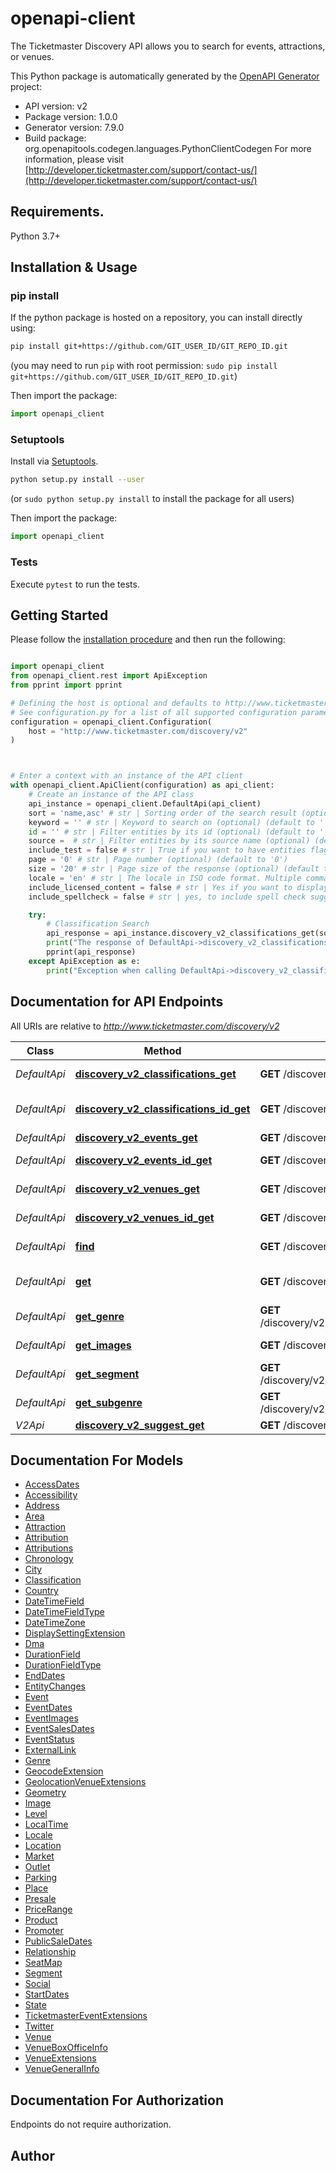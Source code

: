 # openapi-client
The Ticketmaster Discovery API allows you to search for events, attractions, or venues.

This Python package is automatically generated by the [OpenAPI Generator](https://openapi-generator.tech) project:

- API version: v2
- Package version: 1.0.0
- Generator version: 7.9.0
- Build package: org.openapitools.codegen.languages.PythonClientCodegen
For more information, please visit [http://developer.ticketmaster.com/support/contact-us/](http://developer.ticketmaster.com/support/contact-us/)

## Requirements.

Python 3.7+

## Installation & Usage
### pip install

If the python package is hosted on a repository, you can install directly using:

```sh
pip install git+https://github.com/GIT_USER_ID/GIT_REPO_ID.git
```
(you may need to run `pip` with root permission: `sudo pip install git+https://github.com/GIT_USER_ID/GIT_REPO_ID.git`)

Then import the package:
```python
import openapi_client
```

### Setuptools

Install via [Setuptools](http://pypi.python.org/pypi/setuptools).

```sh
python setup.py install --user
```
(or `sudo python setup.py install` to install the package for all users)

Then import the package:
```python
import openapi_client
```

### Tests

Execute `pytest` to run the tests.

## Getting Started

Please follow the [installation procedure](#installation--usage) and then run the following:

```python

import openapi_client
from openapi_client.rest import ApiException
from pprint import pprint

# Defining the host is optional and defaults to http://www.ticketmaster.com/discovery/v2
# See configuration.py for a list of all supported configuration parameters.
configuration = openapi_client.Configuration(
    host = "http://www.ticketmaster.com/discovery/v2"
)



# Enter a context with an instance of the API client
with openapi_client.ApiClient(configuration) as api_client:
    # Create an instance of the API class
    api_instance = openapi_client.DefaultApi(api_client)
    sort = 'name,asc' # str | Sorting order of the search result (optional) (default to 'name,asc')
    keyword = '' # str | Keyword to search on (optional) (default to '')
    id = '' # str | Filter entities by its id (optional) (default to '')
    source =  # str | Filter entities by its source name (optional) (default to )
    include_test = false # str | True if you want to have entities flag as test in the response. Only, if you only wanted test entities (optional) (default to false)
    page = '0' # str | Page number (optional) (default to '0')
    size = '20' # str | Page size of the response (optional) (default to '20')
    locale = 'en' # str | The locale in ISO code format. Multiple comma-separated values can be provided. When omitting the country part of the code (e.g. only 'en' or 'fr') then the first matching locale is used. When using a '*' it matches all locales. '*' can only be used at the end (e.g. 'en-us,en,*')  (optional) (default to 'en')
    include_licensed_content = false # str | Yes if you want to display licensed content (optional) (default to false)
    include_spellcheck = false # str | yes, to include spell check suggestions in the response. (optional) (default to false)

    try:
        # Classification Search
        api_response = api_instance.discovery_v2_classifications_get(sort=sort, keyword=keyword, id=id, source=source, include_test=include_test, page=page, size=size, locale=locale, include_licensed_content=include_licensed_content, include_spellcheck=include_spellcheck)
        print("The response of DefaultApi->discovery_v2_classifications_get:\n")
        pprint(api_response)
    except ApiException as e:
        print("Exception when calling DefaultApi->discovery_v2_classifications_get: %s\n" % e)

```

## Documentation for API Endpoints

All URIs are relative to *http://www.ticketmaster.com/discovery/v2*

Class | Method | HTTP request | Description
------------ | ------------- | ------------- | -------------
*DefaultApi* | [**discovery_v2_classifications_get**](docs/DefaultApi.md#discovery_v2_classifications_get) | **GET** /discovery/v2/classifications | Classification Search
*DefaultApi* | [**discovery_v2_classifications_id_get**](docs/DefaultApi.md#discovery_v2_classifications_id_get) | **GET** /discovery/v2/classifications/{id} | Get Classification Details
*DefaultApi* | [**discovery_v2_events_get**](docs/DefaultApi.md#discovery_v2_events_get) | **GET** /discovery/v2/events | Event Search
*DefaultApi* | [**discovery_v2_events_id_get**](docs/DefaultApi.md#discovery_v2_events_id_get) | **GET** /discovery/v2/events/{id} | Get Event Details
*DefaultApi* | [**discovery_v2_venues_get**](docs/DefaultApi.md#discovery_v2_venues_get) | **GET** /discovery/v2/venues | Venue Search
*DefaultApi* | [**discovery_v2_venues_id_get**](docs/DefaultApi.md#discovery_v2_venues_id_get) | **GET** /discovery/v2/venues/{id} | Get Venue Details
*DefaultApi* | [**find**](docs/DefaultApi.md#find) | **GET** /discovery/v2/attractions | Attraction Search
*DefaultApi* | [**get**](docs/DefaultApi.md#get) | **GET** /discovery/v2/attractions/{id} | Get Attraction Details
*DefaultApi* | [**get_genre**](docs/DefaultApi.md#get_genre) | **GET** /discovery/v2/classifications/genres/{id} | Get Genre Details
*DefaultApi* | [**get_images**](docs/DefaultApi.md#get_images) | **GET** /discovery/v2/events/{id}/images | Get Event Images
*DefaultApi* | [**get_segment**](docs/DefaultApi.md#get_segment) | **GET** /discovery/v2/classifications/segments/{id} | Get Segment Details
*DefaultApi* | [**get_subgenre**](docs/DefaultApi.md#get_subgenre) | **GET** /discovery/v2/classifications/subgenres/{id} | Get Sub-Genre Details
*V2Api* | [**discovery_v2_suggest_get**](docs/V2Api.md#discovery_v2_suggest_get) | **GET** /discovery/v2/suggest | Find Suggest


## Documentation For Models

 - [AccessDates](docs/AccessDates.md)
 - [Accessibility](docs/Accessibility.md)
 - [Address](docs/Address.md)
 - [Area](docs/Area.md)
 - [Attraction](docs/Attraction.md)
 - [Attribution](docs/Attribution.md)
 - [Attributions](docs/Attributions.md)
 - [Chronology](docs/Chronology.md)
 - [City](docs/City.md)
 - [Classification](docs/Classification.md)
 - [Country](docs/Country.md)
 - [DateTimeField](docs/DateTimeField.md)
 - [DateTimeFieldType](docs/DateTimeFieldType.md)
 - [DateTimeZone](docs/DateTimeZone.md)
 - [DisplaySettingExtension](docs/DisplaySettingExtension.md)
 - [Dma](docs/Dma.md)
 - [DurationField](docs/DurationField.md)
 - [DurationFieldType](docs/DurationFieldType.md)
 - [EndDates](docs/EndDates.md)
 - [EntityChanges](docs/EntityChanges.md)
 - [Event](docs/Event.md)
 - [EventDates](docs/EventDates.md)
 - [EventImages](docs/EventImages.md)
 - [EventSalesDates](docs/EventSalesDates.md)
 - [EventStatus](docs/EventStatus.md)
 - [ExternalLink](docs/ExternalLink.md)
 - [Genre](docs/Genre.md)
 - [GeocodeExtension](docs/GeocodeExtension.md)
 - [GeolocationVenueExtensions](docs/GeolocationVenueExtensions.md)
 - [Geometry](docs/Geometry.md)
 - [Image](docs/Image.md)
 - [Level](docs/Level.md)
 - [LocalTime](docs/LocalTime.md)
 - [Locale](docs/Locale.md)
 - [Location](docs/Location.md)
 - [Market](docs/Market.md)
 - [Outlet](docs/Outlet.md)
 - [Parking](docs/Parking.md)
 - [Place](docs/Place.md)
 - [Presale](docs/Presale.md)
 - [PriceRange](docs/PriceRange.md)
 - [Product](docs/Product.md)
 - [Promoter](docs/Promoter.md)
 - [PublicSaleDates](docs/PublicSaleDates.md)
 - [Relationship](docs/Relationship.md)
 - [SeatMap](docs/SeatMap.md)
 - [Segment](docs/Segment.md)
 - [Social](docs/Social.md)
 - [StartDates](docs/StartDates.md)
 - [State](docs/State.md)
 - [TicketmasterEventExtensions](docs/TicketmasterEventExtensions.md)
 - [Twitter](docs/Twitter.md)
 - [Venue](docs/Venue.md)
 - [VenueBoxOfficeInfo](docs/VenueBoxOfficeInfo.md)
 - [VenueExtensions](docs/VenueExtensions.md)
 - [VenueGeneralInfo](docs/VenueGeneralInfo.md)


<a id="documentation-for-authorization"></a>
## Documentation For Authorization

Endpoints do not require authorization.


## Author




